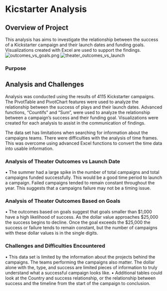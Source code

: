 # Kicstarter Analysis

## Overview of Project
This analysis has aims to investigate the relationship between the success of a Kickstarter campaign and their launch dates and funding goals. Visualizations created with Excel are used to support the findings. 
![outcomes_vs_goals.png](path/to/image_name.png)
![theater_outcomes_vs_launch](path/to/image_name.png)
### Purpose

## Analysis and Challenges
Analysis was conducted using the results of 4115 Kickstarter campaigns. The PivotTable and PivotChart features were used to analyze the relationship between the success of plays and their launch dates. Advanced functions, “Countifs” and “Sum”, were used to analyze the relationship between a campaign’s success and their funding goal. Visualizations were created for each analysis to assist in the communication of findings.

The data set has limitations when searching for information about the campaigns teams. There were difficulties with the analysis of time frames. This was overcome using advanced Excel functions to convert the time data into usable information. 

### Analysis of Theater Outcomes vs Launch Date
•	The summer had a large spike in the number of total campaigns and total campaigns funded successfully. This would be a good time period to launch a campaign. Failed campaigns tended to remain constant throughout the year. This suggests that a campaigns failure may not be a timing issue. 
### Analysis of Theater Outcomes Based on Goals
•	The outcomes based on goals suggest that goals smaller than $1,000 have a high likelihood of success. As the dollar value approaches $25,000 the success begins to decline. Once the goal exceeds the $25,000 the success or failure tends to remain constant, but the number of campaigns with these dollar values is in the single digits. 
### Challenges and Difficulties Encountered
•	This data set is limited by the information about the projects behind the campaigns. The teams performing the campaigns also matter. The dollar alone with the, type, and success are limited pieces of information to truly understand what a successful campaign looks like. 
•	Additional tables could look at the Country and success relationship, or the relationship between success and the timeline from the start of the campaign to conclusion. 

